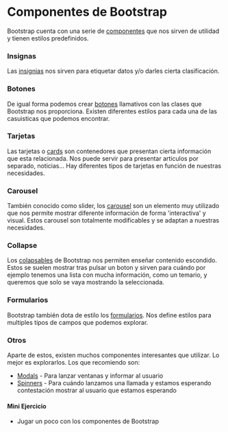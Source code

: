 # Componentes de Bootstrap

Bootstrap cuenta con una serie de [componentes](https://getbootstrap.com/docs/4.5/components) que nos sirven de utilidad y tienen estilos predefinidos.

### Insignas

Las [insignias](https://getbootstrap.com/docs/4.5/components/badge/) nos sirven para etiquetar datos y/o darles cierta clasificación.

### Botones 

De igual forma podemos crear [botones](https://getbootstrap.com/docs/4.5/components/buttons/) llamativos con las clases que Bootstrap nos proporciona. Existen diferentes estilos para cada una de las casuisticas que podemos encontrar.

### Tarjetas

Las tarjetas o [cards](https://getbootstrap.com/docs/4.5/components/card/) son contenedores que presentan cierta información que esta relacionada. Nos puede servir para presentar articulos por separado, noticias...
Hay diferentes tipos de tarjetas en función de nuestras necesidades. 

### Carousel

También conocido como slider, los [carousel](https://getbootstrap.com/docs/4.5/components/carousel/) son un elemento muy utilizado que nos permite mostrar diferente información de forma 'interactiva' y visual. Estos carousel son totalmente modificables y se adaptan a nuestras necesidades.

### Collapse 

Los [colapsables](https://getbootstrap.com/docs/4.5/components/collapse/) de Bootstrap nos permiten enseñar contenido escondido. Estos se suelen mostrar tras pulsar un boton y sirven para cuándo por ejemplo tenemos una lista con mucha información, como un temario, y queremos que solo se vaya mostrando la seleccionada.

### Formularios

Bootstrap también dota de estilo los [formularios](https://getbootstrap.com/docs/4.5/components/forms/). Nos define estilos para multiples tipos de campos que podemos explorar.

### Otros

Aparte de estos, existen muchos componentes interesantes que utilizar. Lo mejor es explorarlos. Los que recomiendo son:
 
 - [Modals](https://getbootstrap.com/docs/4.5/components/modal/) - Para lanzar ventanas y informar al usuario
 - [Spinners](https://getbootstrap.com/docs/4.5/components/spinners/) - Para cuándo lanzamos una llamada y estamos esperando contestación mostrar al usuario que estamos esperando

#### Mini Ejercicio

  - Jugar un poco con los componentes de Bootstrap
